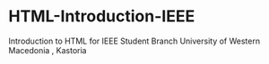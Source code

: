 # HTML-Introduction-IEEE
Introduction to HTML for IEEE Student Branch  University of Western Macedonia , Kastoria
